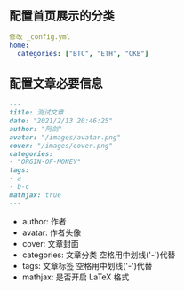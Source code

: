 ## 配置首页展示的分类

```yaml
修改 _config.yml
home:
  categories: ["BTC", "ETH", "CKB"]
```

## 配置文章必要信息

```md
---
title: 测试文章
date: "2021/2/13 20:46:25"
author: "阿剑"
avatar: "/images/avatar.png"
cover: "/images/cover.png"
categories:
- "ORGIN-OF-MONEY"
tags:
- a
- b-c
mathjax: true
---
```

- author: 作者
- avatar: 作者头像
- cover: 文章封面
- categories: 文章分类
  空格用中划线('-')代替
- tags: 文章标签
  空格用中划线('-')代替
- mathjax: 是否开启 LaTeX 格式
